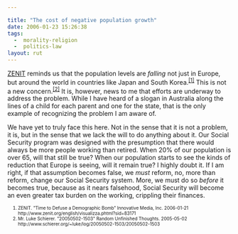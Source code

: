 ```yaml
---

title: "The cost of negative population growth"
date: 2006-01-23 15:26:38
tags:
  -  morality-religion
  -  politics-law
layout: rut
---
```



<p><a href="http://www.zenit.org" title="ZENIT - The World Seen From Rome">ZENIT</a> reminds us that the population levels are <em>falling</em> not just in Europe, but around the world in countries like Japan and South Korea.<sup><a href="http://www.zenit.org/english/visualizza.phtml?sid=83171" title="Time to Defuse a Demographic Bomb">[1]</a></sup> This is not a new concern.<sup><a href="https://www.schierer.org/~luke/log/20050502-1503/20050502-1503" title="20050502-1503">[2]</a></sup> It is, however, news to me that efforts are underway to address the problem.  While I have heard of a slogan in Australia along the lines of a child for each parent and one for the state, that is the only example of recognizing the problem I am aware of.</p>  <p>We have yet to truly face this here.  Not in the sense that it is not a problem, it is, but in the sense that we lack the will to do anything about it.  Our Social Security program was designed with the presumption that there would always be more people working than retired.  When 20% of our population is over 65, will that still be true?  When our population starts to see the kinds of reduction that Europe is seeing, will it remain true?  I highly doubt it. If I am right, if that assumption becomes false, we <em>must</em> reform, no, more than reform, change our Social Security system. More, we must do so <em>before</em> it becomes true, because as it nears falsehood, Social Security will become an even greater tax burden on the working, crippling their finances.</p>  <ol><font size="-2"><li><font size="-2">ZENIT. "Time to Defuse a Demographic Bomb" Innovative Media, Inc. 2006-01-21 http://www.zenit.org/english/visualizza.phtml?sid=83171</font></li><li><font size="-2">Mr. Luke Schierer.  "20050502-1503" Random Unfinished Thoughts. 2005-05-02 http://www.schierer.org/~luke/log/20050502-1503/20050502-1503 </font></li></font></ol>

